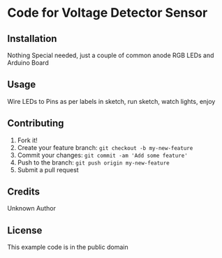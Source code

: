 # Code for Voltage Detector Sensor


## Installation

Nothing Special needed, just a couple of common anode RGB LEDs and Arduino Board

## Usage

Wire LEDs to Pins as per labels in sketch, run sketch, watch lights, enjoy

## Contributing

1. Fork it!
2. Create your feature branch: `git checkout -b my-new-feature`
3. Commit your changes: `git commit -am 'Add some feature'`
4. Push to the branch: `git push origin my-new-feature`
5. Submit a pull request

## Credits

Unknown Author

## License

This example code is in the public domain

